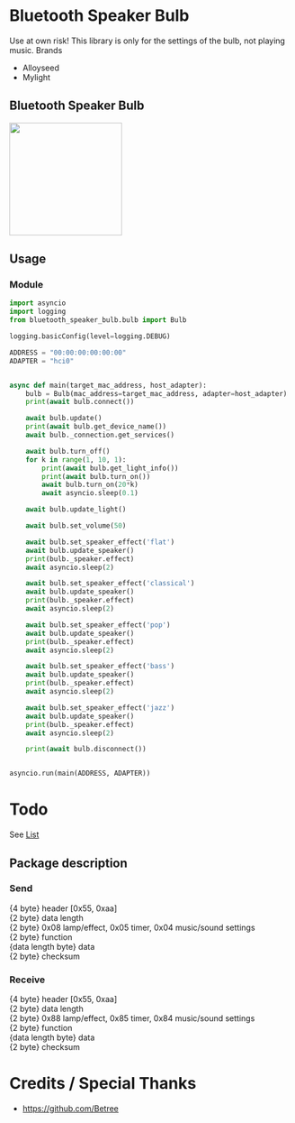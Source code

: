 # Bluetooth Speaker Bulb
Use at own risk! This library is only for the settings of the bulb, not playing music.
Brands
* Alloyseed
* Mylight


## Bluetooth Speaker Bulb
<img src="https://cdn.shopify.com/s/files/1/1026/2915/products/71sjF1R7SnL._SL1500_1024x1024.jpg?v=1499116245" width="200">


## Usage
### Module

```python
import asyncio
import logging
from bluetooth_speaker_bulb.bulb import Bulb

logging.basicConfig(level=logging.DEBUG)

ADDRESS = "00:00:00:00:00:00"
ADAPTER = "hci0"


async def main(target_mac_address, host_adapter):
    bulb = Bulb(mac_address=target_mac_address, adapter=host_adapter)
    print(await bulb.connect())

    await bulb.update()
    print(await bulb.get_device_name())
    await bulb._connection.get_services()

    await bulb.turn_off()
    for k in range(1, 10, 1):
        print(await bulb.get_light_info())
        print(await bulb.turn_on())
        await bulb.turn_on(20*k)
        await asyncio.sleep(0.1)

    await bulb.update_light()

    await bulb.set_volume(50)

    await bulb.set_speaker_effect('flat')
    await bulb.update_speaker()
    print(bulb._speaker.effect)
    await asyncio.sleep(2)

    await bulb.set_speaker_effect('classical')
    await bulb.update_speaker()
    print(bulb._speaker.effect)
    await asyncio.sleep(2)

    await bulb.set_speaker_effect('pop')
    await bulb.update_speaker()
    print(bulb._speaker.effect)
    await asyncio.sleep(2)

    await bulb.set_speaker_effect('bass')
    await bulb.update_speaker()
    print(bulb._speaker.effect)
    await asyncio.sleep(2)

    await bulb.set_speaker_effect('jazz')
    await bulb.update_speaker()
    print(bulb._speaker.effect)
    await asyncio.sleep(2)

    print(await bulb.disconnect())


asyncio.run(main(ADDRESS, ADAPTER))

```

# Todo
See [List](TODO.md)

## Package description
### Send <br>
{4 byte} header [0x55, 0xaa] <br>
{2 byte} data length <br>
{2 byte} 0x08 lamp/effect, 0x05 timer, 0x04 music/sound settings <br>
{2 byte} function <br>
{data length byte} data <br>
{2 byte} checksum <br>

### Receive <br>
{4 byte} header [0x55, 0xaa] <br>
{2 byte} data length <br>
{2 byte} 0x88 lamp/effect, 0x85 timer, 0x84 music/sound settings <br>
{2 byte} function <br>
{data length byte} data <br>
{2 byte} checksum <br>

# Credits / Special Thanks
* https://github.com/Betree
